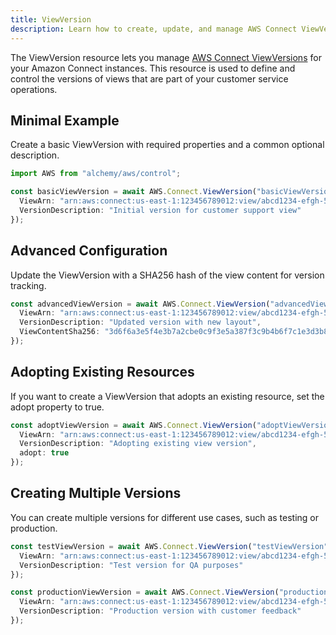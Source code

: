 ```yaml
---
title: ViewVersion
description: Learn how to create, update, and manage AWS Connect ViewVersions using Alchemy Cloud Control.
---
```



The ViewVersion resource lets you manage [AWS Connect ViewVersions](https://docs.aws.amazon.com/connect/latest/userguide/) for your Amazon Connect instances. This resource is used to define and control the versions of views that are part of your customer service operations.

## Minimal Example

Create a basic ViewVersion with required properties and a common optional description.

```ts
import AWS from "alchemy/aws/control";

const basicViewVersion = await AWS.Connect.ViewVersion("basicViewVersion", {
  ViewArn: "arn:aws:connect:us-east-1:123456789012:view/abcd1234-efgh-5678-ijkl-9876543210mn",
  VersionDescription: "Initial version for customer support view"
});
```

## Advanced Configuration

Update the ViewVersion with a SHA256 hash of the view content for version tracking.

```ts
const advancedViewVersion = await AWS.Connect.ViewVersion("advancedViewVersion", {
  ViewArn: "arn:aws:connect:us-east-1:123456789012:view/abcd1234-efgh-5678-ijkl-9876543210mn",
  VersionDescription: "Updated version with new layout",
  ViewContentSha256: "3d6f6a3e5f4e3b7a2cbe0c9f3e5a387f3c9b4b6f7c1e3d3b8e5c5f6a7b8c8d8e"
});
```

## Adopting Existing Resources

If you want to create a ViewVersion that adopts an existing resource, set the adopt property to true.

```ts
const adoptViewVersion = await AWS.Connect.ViewVersion("adoptViewVersion", {
  ViewArn: "arn:aws:connect:us-east-1:123456789012:view/abcd1234-efgh-5678-ijkl-9876543210mn",
  VersionDescription: "Adopting existing view version",
  adopt: true
});
```

## Creating Multiple Versions

You can create multiple versions for different use cases, such as testing or production.

```ts
const testViewVersion = await AWS.Connect.ViewVersion("testViewVersion", {
  ViewArn: "arn:aws:connect:us-east-1:123456789012:view/abcd1234-efgh-5678-ijkl-9876543210mn",
  VersionDescription: "Test version for QA purposes"
});

const productionViewVersion = await AWS.Connect.ViewVersion("productionViewVersion", {
  ViewArn: "arn:aws:connect:us-east-1:123456789012:view/abcd1234-efgh-5678-ijkl-9876543210mn",
  VersionDescription: "Production version with customer feedback"
});
```
